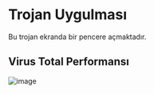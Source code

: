 # Trojan Uygulması
Bu trojan ekranda bir pencere açmaktadır.

## Virus Total Performansı
![image](https://github.com/user-attachments/assets/2bd90ea3-c66e-427f-8c5f-7c2634696c1f)
